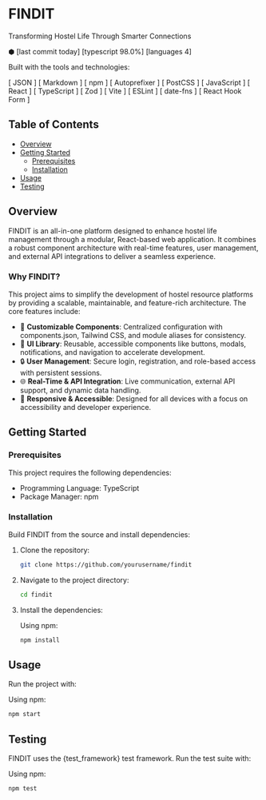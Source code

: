 # FINDIT

Transforming Hostel Life Through Smarter Connections

⬢ [last commit today] [typescript 98.0%] [languages 4]

Built with the tools and technologies:

[ JSON ] [ Markdown ] [ npm ] [ Autoprefixer ] [ PostCSS ] [ JavaScript ] [ React ] [ TypeScript ] [ Zod ] [ Vite ] [ ESLint ] [ date-fns ] [ React Hook Form ]

## Table of Contents

- [Overview](#overview)
- [Getting Started](#getting-started)
  - [Prerequisites](#prerequisites)
  - [Installation](#installation)
- [Usage](#usage)
- [Testing](#testing)

## Overview

FINDIT is an all-in-one platform designed to enhance hostel life management through a modular, React-based web application. It combines a robust component architecture with real-time features, user management, and external API integrations to deliver a seamless experience.

### Why FINDIT?

This project aims to simplify the development of hostel resource platforms by providing a scalable, maintainable, and feature-rich architecture. The core features include:

- 🌟 **Customizable Components**: Centralized configuration with components.json, Tailwind CSS, and module aliases for consistency.
- 🚀 **UI Library**: Reusable, accessible components like buttons, modals, notifications, and navigation to accelerate development.
- 🔒 **User Management**: Secure login, registration, and role-based access with persistent sessions.
- 🌐 **Real-Time & API Integration**: Live communication, external API support, and dynamic data handling.
- 📱 **Responsive & Accessible**: Designed for all devices with a focus on accessibility and developer experience.

## Getting Started

### Prerequisites

This project requires the following dependencies:

- Programming Language: TypeScript
- Package Manager: npm

### Installation

Build FINDIT from the source and install dependencies:

1. Clone the repository:

   ```bash
   git clone https://github.com/yourusername/findit
   ```

2. Navigate to the project directory:

   ```bash
   cd findit
   ```

3. Install the dependencies:

   Using npm:

   ```bash
   npm install
   ```

## Usage

Run the project with:

Using npm:

```bash
npm start
```

## Testing

FINDIT uses the {test_framework} test framework. Run the test suite with:

Using npm:

```bash
npm test
```